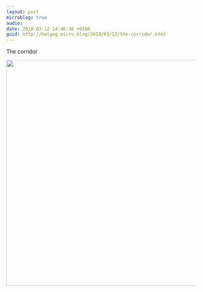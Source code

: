 ```yaml
---
layout: post
microblog: true
audio: 
date: 2018-03-12 14:46:36 +0100
guid: http://helgeg.micro.blog/2018/03/12/the-corridor.html
---
```

The corridor

<img src="http://microblog.helgegudmundsen.com/uploads/2018/6a6ee10d78.jpg" width="600" height="598" />
